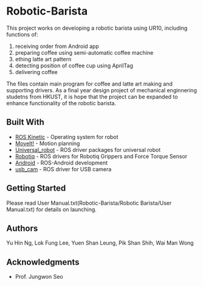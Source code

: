 # Robotic-Barista

This project works on developing a robotic barista using UR10, including functions of: 
1. receiving order from Android app
2. preparing coffee using semi-automatic coffee machine
3. ething latte art pattern
4. detecting position of coffee cup using AprilTag
5. delivering coffee

The files contain main program for coffee and latte art making and supporting drivers. As a final year design project of mechanical enginnering studetns from HKUST, it is hope that the project can be expanded to enhance functionality of the robotic barista.

## Built With

* [ROS Kinetic](http://wiki.ros.org/ROS/) - Operating system for robot
* [MoveIt!](http://docs.ros.org/kinetic/api/moveit_tutorials/html/) - Motion planning
* [Universal_robot](http://wiki.ros.org/universal_robot) - ROS driver packages for universal robot
* [Robotiq](http://wiki.ros.org/robotiq) - ROS drivers for Robotiq Grippers and Force Torque Sensor
* [Android](http://wiki.ros.org/android) - ROS-Android development
* [usb_cam](http://wiki.ros.org/usb_cam) - ROS driver for USB camera

## Getting Started

Please read User Manual.txt(Robotic-Barista/Robotic Barista/User Manual.txt) for details on launching.

## Authors

Yu Hin Ng, Lok Fung Lee, Yuen Shan Leung, Pik Shan Shih, Wai Man Wong

## Acknowledgments

* Prof. Jungwon Seo
